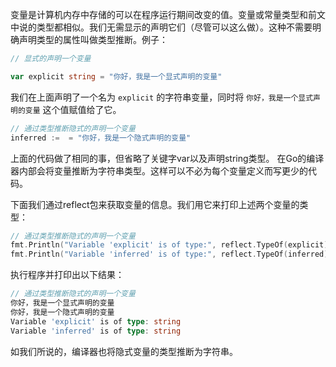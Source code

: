 变量是计算机内存中存储的可以在程序运行期间改变的值。变量或常量类型和前文中说的类型都相似。我们无需显示的声明它们（尽管可以这么做）。这种不需要明确声明类型的属性叫做类型推断。例子：

````go
// 显式的声明一个变量

var explicit string = "你好，我是一个显式声明的变量"
````

我们在上面声明了一个名为 `explicit` 的字符串变量，同时将 `你好，我是一个显式声明的变量` 这个值赋值给了它。

````go
// 通过类型推断隐式的声明一个变量
inferred :=  = "你好，我是一个隐式声明的变量"
````

上面的代码做了相同的事，但省略了关键字var以及声明string类型。
在Go的编译器内部会将变量推断为字符串类型。这样可以不必为每个变量定义而写更少的代码。

下面我们通过reflect包来获取变量的信息。我们用它来打印上述两个变量的类型：

````go
// 通过类型推断隐式的声明一个变量
fmt.Println("Variable 'explicit' is of type:", reflect.TypeOf(explicit))
fmt.Println("Variable 'inferred' is of type:", reflect.TypeOf(inferred))
````

执行程序并打印出以下结果：
````go
// 通过类型推断隐式的声明一个变量
你好，我是一个显式声明的变量
你好，我是一个隐式声明的变量
Variable 'explicit' is of type: string
Variable 'inferred' is of type: string
````

如我们所说的，编译器也将隐式变量的类型推断为字符串。
